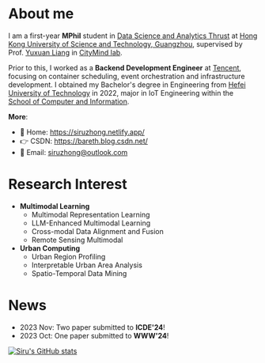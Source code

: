 # About me

I am a first-year **MPhil** student in [Data Science and Analytics Thrust](http://dsa.hkust-gz.edu.cn/) at [Hong Kong University of Science and Technology, Guangzhou](https://hkust-gz.edu.cn/), supervised by Prof. [Yuxuan Liang](https://yuxuanliang.com/) in [CityMind lab](https://citymind.top).

Prior to this, I worked as a **Backend Development Engineer** at [Tencent](https://www.tencent.com/), focusing on container scheduling, event orchestration and infrastructure development. I obtained my Bachelor's degree in Engineering from [Hefei University of Technology](https://www.hfut.edu.cn/) in 2022, major in IoT Engineering within the [School of Computer and Information](https://ci.hfut.edu.cn/).

**More**:

+ 📮 Home: https://siruzhong.netlify.app/ 
+ 👉 CSDN: https://bareth.blog.csdn.net/
+ 📧 Email: siruzhong@outlook.com

# Research Interest

+ **Multimodal Learning**
  + Multimodal Representation Learning
  + LLM-Enhanced Multimodal Learning
  + Cross-modal Data Alignment and Fusion
  + Remote Sensing Multimodal
+ **Urban Computing**
  + Urban Region Profiling
  + Interpretable Urban Area Analysis
  + Spatio-Temporal Data Mining


# News

- 2023 Nov: Two paper submitted to **ICDE'24**!
- 2023 Oct: One paper submitted to **WWW'24**!

[![Siru's GitHub stats](https://github-readme-stats.vercel.app/api?username=siruzhong)](https://github.com/anuraghazra/github-readme-stats)
